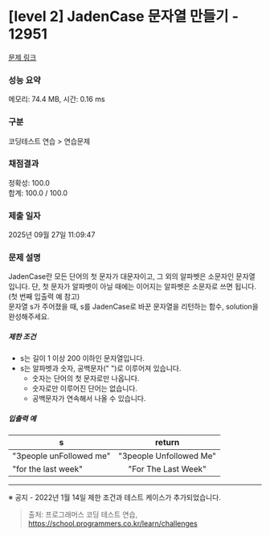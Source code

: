 # [level 2] JadenCase 문자열 만들기 - 12951 

[문제 링크](https://school.programmers.co.kr/learn/courses/30/lessons/12951?language=java) 

### 성능 요약

메모리: 74.4 MB, 시간: 0.16 ms

### 구분

코딩테스트 연습 > 연습문제

### 채점결과

정확성: 100.0<br/>합계: 100.0 / 100.0

### 제출 일자

2025년 09월 27일 11:09:47

### 문제 설명

<p class="default_cursor_land">JadenCase란 모든 단어의 첫 문자가 대문자이고, 그 외의 알파벳은 소문자인 문자열입니다. 단, 첫 문자가 알파벳이 아닐 때에는 이어지는 알파벳은 소문자로 쓰면 됩니다. (첫 번째 입출력 예 참고)<br>
문자열 s가 주어졌을 때, s를 JadenCase로 바꾼 문자열을 리턴하는 함수, solution을 완성해주세요.</p>

<h5 class="default_cursor_land">제한 조건</h5>

<ul class="default_cursor_land">
<li class="default_cursor_land">s는 길이 1 이상 200 이하인 문자열입니다.</li>
<li class="default_cursor_land">s는 알파벳과 숫자, 공백문자(" ")로 이루어져 있습니다.

<ul class="default_cursor_land">
<li class="default_cursor_land">숫자는 단어의 첫 문자로만 나옵니다.</li>
<li class="default_cursor_land">숫자로만 이루어진 단어는 없습니다.</li>
<li class="default_cursor_land">공백문자가 연속해서 나올 수 있습니다.</li>
</ul></li>
</ul>

<h5 class="default_cursor_land">입출력 예</h5>
<table class="table default_cursor_land">
        <thead><tr>
<th>s</th>
<th style="text-align: center" class="default_cursor_land">return</th>
</tr>
</thead>
        <tbody><tr>
<td>"3people unFollowed me"</td>
<td style="text-align: center" class="default_cursor_land">"3people Unfollowed Me"</td>
</tr>
<tr>
<td>"for the last week"</td>
<td style="text-align: center" class="default_cursor_land">"For The Last Week"</td>
</tr>
</tbody>
      </table>
<hr>

<p>※ 공지 - 2022년 1월 14일 제한 조건과 테스트 케이스가 추가되었습니다.</p>


> 출처: 프로그래머스 코딩 테스트 연습, https://school.programmers.co.kr/learn/challenges
